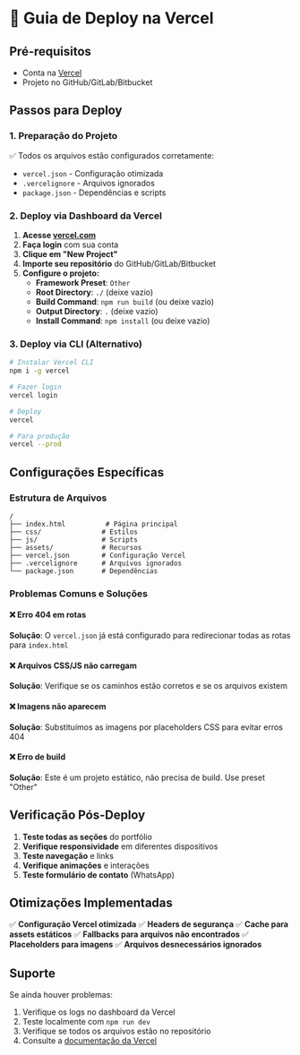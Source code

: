 # 🚀 Guia de Deploy na Vercel

## Pré-requisitos
- Conta na [Vercel](https://vercel.com)
- Projeto no GitHub/GitLab/Bitbucket

## Passos para Deploy

### 1. Preparação do Projeto
✅ Todos os arquivos estão configurados corretamente:
- `vercel.json` - Configuração otimizada
- `.vercelignore` - Arquivos ignorados
- `package.json` - Dependências e scripts

### 2. Deploy via Dashboard da Vercel

1. **Acesse [vercel.com](https://vercel.com)**
2. **Faça login** com sua conta
3. **Clique em "New Project"**
4. **Importe seu repositório** do GitHub/GitLab/Bitbucket
5. **Configure o projeto:**
   - **Framework Preset**: `Other`
   - **Root Directory**: `./` (deixe vazio)
   - **Build Command**: `npm run build` (ou deixe vazio)
   - **Output Directory**: `.` (deixe vazio)
   - **Install Command**: `npm install` (ou deixe vazio)

### 3. Deploy via CLI (Alternativo)

```bash
# Instalar Vercel CLI
npm i -g vercel

# Fazer login
vercel login

# Deploy
vercel

# Para produção
vercel --prod
```

## Configurações Específicas

### Estrutura de Arquivos
```
/
├── index.html          # Página principal
├── css/               # Estilos
├── js/                # Scripts
├── assets/            # Recursos
├── vercel.json        # Configuração Vercel
├── .vercelignore      # Arquivos ignorados
└── package.json       # Dependências
```

### Problemas Comuns e Soluções

#### ❌ Erro 404 em rotas
**Solução**: O `vercel.json` já está configurado para redirecionar todas as rotas para `index.html`

#### ❌ Arquivos CSS/JS não carregam
**Solução**: Verifique se os caminhos estão corretos e se os arquivos existem

#### ❌ Imagens não aparecem
**Solução**: Substituímos as imagens por placeholders CSS para evitar erros 404

#### ❌ Erro de build
**Solução**: Este é um projeto estático, não precisa de build. Use preset "Other"

## Verificação Pós-Deploy

1. **Teste todas as seções** do portfólio
2. **Verifique responsividade** em diferentes dispositivos
3. **Teste navegação** e links
4. **Verifique animações** e interações
5. **Teste formulário de contato** (WhatsApp)

## Otimizações Implementadas

✅ **Configuração Vercel otimizada**
✅ **Headers de segurança**
✅ **Cache para assets estáticos**
✅ **Fallbacks para arquivos não encontrados**
✅ **Placeholders para imagens**
✅ **Arquivos desnecessários ignorados**

## Suporte

Se ainda houver problemas:
1. Verifique os logs no dashboard da Vercel
2. Teste localmente com `npm run dev`
3. Verifique se todos os arquivos estão no repositório
4. Consulte a [documentação da Vercel](https://vercel.com/docs) 